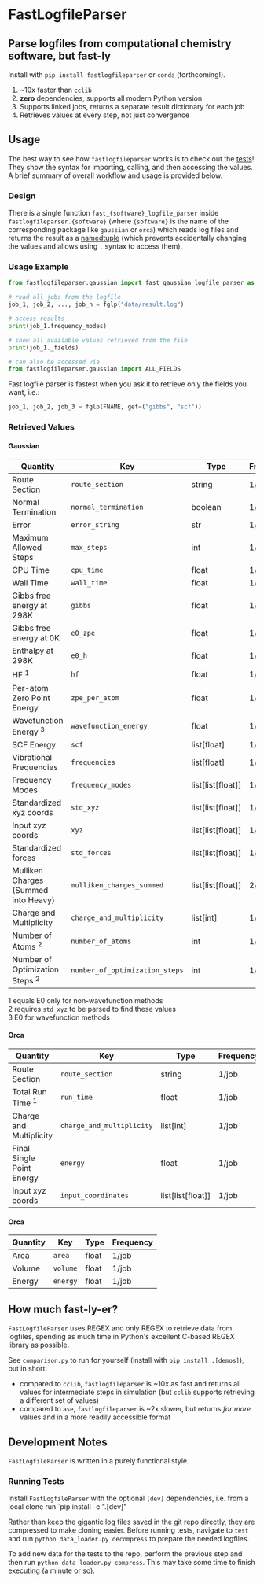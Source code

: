 # FastLogfileParser
## Parse logfiles from computational chemistry software, but fast-ly

Install with `pip install fastlogfileparser` or `conda` (forthcoming!).

 1. ~10x faster than `cclib`
 2. **zero** dependencies, supports all modern Python version
 3. Supports linked jobs, returns a separate result dictionary for each job
 4. Retrieves values at every step, not just convergence

## Usage
The best way to see how `fastlogfileparser` works is to check out the [tests](./test/gaussian_test.py)!
They show the syntax for importing, calling, and then accessing the values.
A brief summary of overall workflow and usage is provided below.

### Design
There is a single function `fast_{software}_logfile_parser` inside `fastlogfileparser.{software}` (where `{software}` is the name of the corresponding package like `gaussian` or `orca`) which reads log files and returns the result as a [namedtuple](https://docs.python.org/3/library/collections.html#collections.namedtuple) (which prevents accidentally changing the values and allows using `.` syntax to access them).

### Usage Example

```python
from fastlogfileparser.gaussian import fast_gaussian_logfile_parser as fglp

# read all jobs from the logfile
job_1, job_2, ..., job_n = fglp("data/result.log")

# access results
print(job_1.frequency_modes)

# show all available values retrieved from the file
print(job_1._fields)

# can also be accessed via
from fastlogfileparser.gaussian import ALL_FIELDS
```

Fast logfile parser is fastest when you ask it to retrieve only the fields you want, i.e.:
```python
job_1, job_2, job_3 = fglp(FNAME, get=("gibbs", "scf"))
```

### Retrieved Values

#### Gaussian

| Quantity | Key | Type | Frequency |
| -------- | --- | ---- | --------- |
| Route Section | `route_section` | string | 1/job |
| Normal Termination | `normal_termination` | boolean | 1/job |
| Error | `error_string` | str | 1/job |
| Maximum Allowed Steps | `max_steps` | int | 1/job |
| CPU Time | `cpu_time` | float | 1/job |
| Wall Time | `wall_time` | float | 1/job |
| Gibbs free energy at 298K | `gibbs` | float | 1/job |
| Gibbs free energy at 0K | `e0_zpe` | float | 1/job |
| Enthalpy at 298K | `e0_h` | float | 1/job |
| HF $^1$ | `hf` | float | 1/job |
| Per-atom Zero Point Energy | `zpe_per_atom` | float | 1/job |
| Wavefunction Energy $^3$ | `wavefunction_energy` | float | 1/job |
| SCF Energy | `scf` | list[float] | 1/job |
| Vibrational Frequencies | `frequencies` | list[float] | 1/job |
| Frequency Modes | `frequency_modes` | list[list[float]] | 1/job |
| Standardized xyz coords | `std_xyz` | list[list[float]] | 1/step/job |
| Input xyz coords | `xyz` | list[list[float]] | 1/step/job |
| Standardized forces | `std_forces` | list[list[float]] | 1/step/job |
| Mulliken Charges (Summed into Heavy) | `mulliken_charges_summed` | list[list[float]] | 2/job |
| Charge and Multiplicity | `charge_and_multiplicity` | list[int] | 1/job |
| Number of Atoms $^2$ | `number_of_atoms` | int | 1/job |
| Number of Optimization Steps $^2$ | `number_of_optimization_steps` | int | 1/job |

$1$ equals E0 only for non-wavefunction methods <br>
$2$ requires `std_xyz` to be parsed to find these values <br>
$3$ E0 for wavefunction methods <br>

#### Orca

| Quantity | Key | Type | Frequency |
| -------- | --- | ---- | --------- |
| Route Section | `route_section` | string | 1/job |
| Total Run Time $^1$ | `run_time` | float | 1/job |
| Charge and Multiplicity | `charge_and_multiplicity` | list[int] | 1/job |
| Final Single Point Energy | `energy` | float | 1/job |
| Input xyz coords | `input_coordinates` | list[list[float]] | 1/job |

#### Orca

| Quantity | Key | Type | Frequency |
| -------- | --- | ---- | --------- |
| Area | `area` | float | 1/job |
| Volume | `volume` | float | 1/job |
| Energy | `energy` | float | 1/job |

## How much fast-ly-er?
`FastLogfileParser` uses REGEX and only REGEX to retrieve data from logfiles, spending as much time in Python's excellent C-based REGEX library as possible.

See `comparison.py` to run for yourself (install with `pip install .[demos]`), but in short:
 - compared to `cclib`, `fastlogfileparser` is ~10x as fast and returns all values for intermediate steps in simulation (but `cclib` supports retrieving a different set of values)
 - compared to `ase`, `fastlogfileparser` is ~2x slower, but returns _far more_ values and in a more readily accessible format

## Development Notes
`FastLogfileParser` is written in a purely functional style.

### Running Tests
Install `FastLogfileParser` with the optional `[dev]` dependencies, i.e. from a local clone run `pip install -e ".[dev]"

Rather than keep the gigantic log files saved in the git repo directly, they are compressed to make cloning easier.
Before running tests, navigate to `test` and run `python data_loader.py decompress` to prepare the needed logfiles.

To add new data for the tests to the repo, perform the previous step and then run `python data_loader.py compress`.
This may take some time to finish executing (a minute or so).
